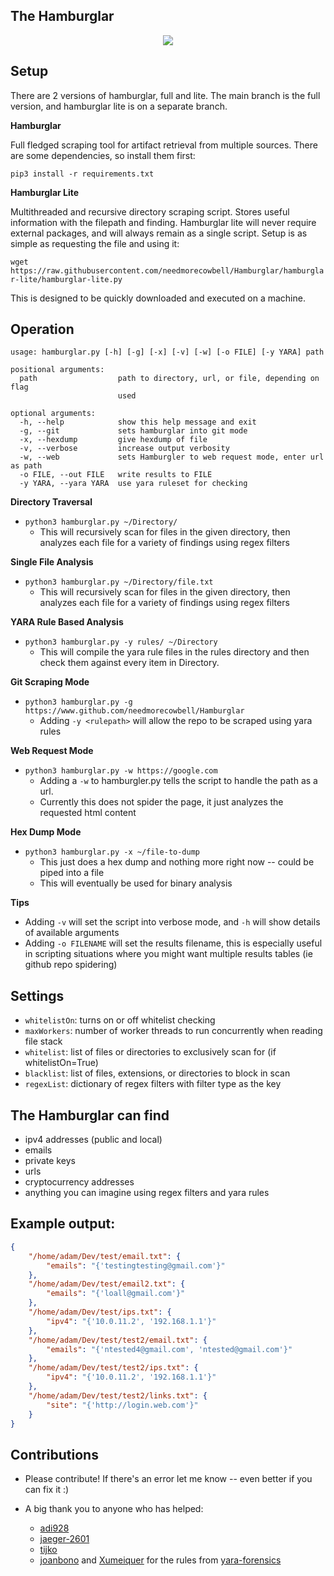 ## The Hamburglar

<p align="center">
    <img src="https://user-images.githubusercontent.com/7833164/51336290-29a79600-1a52-11e9-96a1-beac9207fdab.gif"></img>
</p>


## Setup

There are 2 versions of hamburglar, full and lite. The main branch is the full version, and hamburglar lite is on a separate branch.

**Hamburglar**

Full fledged scraping tool for artifact retrieval from multiple sources. There are some dependencies, so install them first: 

`pip3 install -r requirements.txt`

**Hamburglar Lite**

Multithreaded and recursive directory scraping script. Stores useful information with the filepath and finding. Hamburglar lite will never require external packages, and will always remain as a single script. Setup is as simple as requesting the file and using it:

`wget https://raw.githubusercontent.com/needmorecowbell/Hamburglar/hamburglar-lite/hamburglar-lite.py`

This is designed to be quickly downloaded and executed on a machine.


## Operation

```
usage: hamburglar.py [-h] [-g] [-x] [-v] [-w] [-o FILE] [-y YARA] path

positional arguments:
  path                  path to directory, url, or file, depending on flag
                        used

optional arguments:
  -h, --help            show this help message and exit
  -g, --git             sets hamburglar into git mode
  -x, --hexdump         give hexdump of file
  -v, --verbose         increase output verbosity
  -w, --web             sets Hamburgler to web request mode, enter url as path
  -o FILE, --out FILE   write results to FILE
  -y YARA, --yara YARA  use yara ruleset for checking

```


**Directory Traversal**

- `python3 hamburglar.py ~/Directory/`
    - This will recursively scan for files in the given directory, then analyzes each file for a variety of findings using regex filters

**Single File Analysis**

- `python3 hamburglar.py ~/Directory/file.txt`
    - This will recursively scan for files in the given directory, then analyzes each file for a variety of findings using regex filters

**YARA Rule Based Analysis**
- `python3 hamburglar.py -y rules/ ~/Directory`
    - This will compile the yara rule files in the rules directory and then check them against every item in Directory.

**Git Scraping Mode**

- `python3 hamburglar.py -g https://www.github.com/needmorecowbell/Hamburglar`
    - Adding `-y <rulepath>` will allow the repo to be scraped using yara rules

**Web Request Mode**

- `python3 hamburglar.py -w https://google.com`
    - Adding a `-w` to hamburgler.py tells the script to handle the path as a url. 
    - Currently this does not spider the page, it just analyzes the requested html content

**Hex Dump Mode**

- `python3 hamburglar.py -x ~/file-to-dump`
    - This just does a hex dump and nothing more right now -- could be piped into a file
    - This will eventually be used for binary analysis
    
**Tips**

- Adding `-v` will set the script into verbose mode, and `-h` will show details of available arguments
- Adding `-o FILENAME` will set the results filename, this is especially useful in scripting situations where you might want multiple results tables (ie github repo spidering)

## Settings

- `whitelistOn`: turns on or off whitelist checking
- `maxWorkers`: number of worker threads to run concurrently when reading file stack 
- `whitelist`: list of files or directories to exclusively scan for (if whitelistOn=True)
- `blacklist`: list of files, extensions, or directories to block in scan
- `regexList`: dictionary of regex filters with filter type as the key

## The Hamburglar can find

- ipv4 addresses (public and local)
- emails
- private keys
- urls
- cryptocurrency addresses
- anything you can imagine using regex filters and yara rules

## Example output:

```json
{
    "/home/adam/Dev/test/email.txt": {
        "emails": "{'testingtesting@gmail.com'}"
    },
    "/home/adam/Dev/test/email2.txt": {
        "emails": "{'loall@gmail.com'}"
    },
    "/home/adam/Dev/test/ips.txt": {
        "ipv4": "{'10.0.11.2', '192.168.1.1'}"
    },
    "/home/adam/Dev/test/test2/email.txt": {
        "emails": "{'ntested4@gmail.com', 'ntested@gmail.com'}"
    },
    "/home/adam/Dev/test/test2/ips.txt": {
        "ipv4": "{'10.0.11.2', '192.168.1.1'}"
    },
    "/home/adam/Dev/test/test2/links.txt": {
        "site": "{'http://login.web.com'}"
    }
}
```
## Contributions ##

- Please contribute! If there's an error let me know -- even better if you can fix it :)

- A big thank you to anyone who has helped:

  - [adi928](https://github.com/adi928)
  - [jaeger-2601](https://github.com/jaeger-2601)
  - [tijko](https://github.com/tijko)
  - [joanbono](https://github.com/joanbono) and [Xumeiquer](https://github.com/Xumeiquer) for the rules from [yara-forensics](https://github.com/Xumeiquer/yara-forensics)


